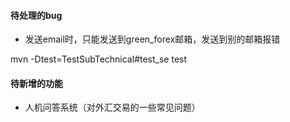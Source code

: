 #### 待处理的bug
+ 发送email时，只能发送到green_forex邮箱，发送到别的邮箱报错

mvn -Dtest=TestSubTechnical#test_se test


#### 待新增的功能
+ 人机问答系统（对外汇交易的一些常见问题）